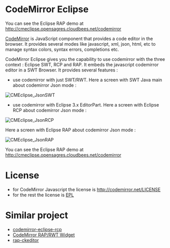 CodeMirror Eclipse
==================

You can see the Eclipse RAP demo at http://cmeclipse.opensagres.cloudbees.net/codemirror

[CodeMirror](https://github.com/marijnh/CodeMirror) is JavaScript component that provides a code editor in the browser. It provides several modes 
like javascript, xml, json, html, etc to manage syntax colors, syntax errors, completions etc.

CodeMirror Eclipse gives you the capability to use codemirror with the three context : Eclipse SWT, RCP and RAP. It embeds the javascript codemirror 
editor in a SWT Browser. It provides several features :

 * use codemirror with just SWT/RWT. Here a screen with SWT Java main about codemirror Json mode  : 
 
![CMEclipse_JsonSWT](https://github.com/angelozerr/CodeMirror-Eclipse/wiki/images/CMEclipse_JsonSWT.png)
 
 * use codemirror with Eclipse 3.x EditorPart. Here a screen with Eclipse RCP about codemirror Json mode  :
 
![CMEclipse_JsonRCP](https://github.com/angelozerr/CodeMirror-Eclipse/wiki/images/CMEclipse_JsonRCP.png)
 
 Here a screen with Eclipse RAP about codemirror Json mode  :

![CMEclipse_JsonRAP](https://github.com/angelozerr/CodeMirror-Eclipse/wiki/images/CMEclipse_JsonRAP.png)

You can see the Eclipse RAP demo at http://cmeclipse.opensagres.cloudbees.net/codemirror

# License 

 * for CodeMirror Javascript the license is http://codemirror.net/LICENSE
 * for the rest the license is [EPL](http://www.eclipse.org/legal/epl-v10.html)

# Similar project

 * [codemirror-eclipse-rcp](https://github.com/eiswind/codemirror-eclipse-rcp)
 * [CodeMirror RAP/RWT Widget](http://polymap.org/polymap3/wiki/CodeMirror)
 * [rap-ckeditor](https://github.com/eclipsesource/rap-ckeditor)
